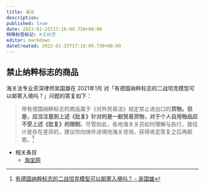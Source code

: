 ```yaml
---
title: 海关
description:
published: true
date: 2022-01-25T17:16:09.730+08:00
特殊标签标记: #无标签
editor: markdown
dateCreated: 2022-01-25T17:16:09.730+08:00
---
```


## 禁止纳粹标志的商品

海关法专业资深律师吴国雄在 2021年1月 对「有德国纳粹标志的二战坦克模型可以邮寄入境吗？」问题的答复如下：

> 带有德国纳粹标志的商品属于《对外贸易法》规定禁止进出口的**货物。**但是，应当注意到**上述《批复》针对的是一般贸易货物，对于个人自用物品应不受上述《批复》的限制**。尽管如此，各地海关关员如何理解与执行，我估计是存在差异的，建议你向快件进境地海关咨询，获得肯定答复之后再邮寄。[^7_1]

[^7_1]: [有德国纳粹标志的二战坦克模型可以邮寄入境吗？ - 吴国雄](https://web.archive.org/web/20220121054524/https://www.sohu.com/a/447282317_120064824)

+ 相关条目
    + [淘宝网](../website/淘宝网.md)
